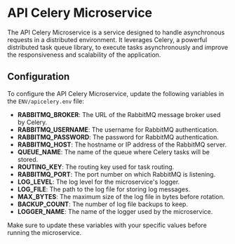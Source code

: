 # API Celery Microservice

The API Celery Microservice is a service designed to handle asynchronous requests 
in a distributed environment. It leverages Celery, a powerful distributed task queue
library, to execute tasks asynchronously and improve 
the responsiveness and scalability of the application.

## Configuration

To configure the API Celery Microservice, update the following variables in the `ENV/apicelery.env` file:

- **RABBITMQ_BROKER**: The URL of the RabbitMQ message broker used by Celery.
- **RABBITMQ_USERNAME**: The username for RabbitMQ authentication.
- **RABBITMQ_PASSWORD**: The password for RabbitMQ authentication.
- **RABBITMQ_HOST**: The hostname or IP address of the RabbitMQ server.
- **QUEUE_NAME**: The name of the queue where Celery tasks will be stored.
- **ROUTING_KEY**: The routing key used for task routing.
- **RABBITMQ_PORT**: The port number on which RabbitMQ is listening.
- **LOG_LEVEL**: The log level for the microservice's logger.
- **LOG_FILE**: The path to the log file for storing log messages.
- **MAX_BYTES**: The maximum size of the log file in bytes before rotation.
- **BACKUP_COUNT**: The number of log file backups to keep.
- **LOGGER_NAME**: The name of the logger used by the microservice.

Make sure to update these variables with your specific values before running the microservice.
 
